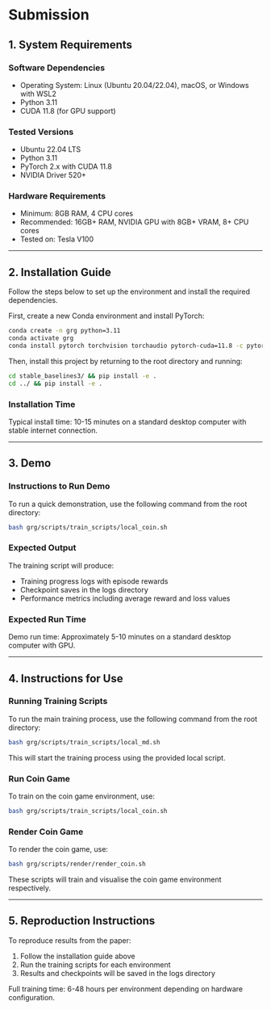 # Submission

## 1. System Requirements

### Software Dependencies
- Operating System: Linux (Ubuntu 20.04/22.04), macOS, or Windows with WSL2
- Python 3.11
- CUDA 11.8 (for GPU support)

### Tested Versions
- Ubuntu 22.04 LTS
- Python 3.11
- PyTorch 2.x with CUDA 11.8
- NVIDIA Driver 520+

### Hardware Requirements
- Minimum: 8GB RAM, 4 CPU cores
- Recommended: 16GB+ RAM, NVIDIA GPU with 8GB+ VRAM, 8+ CPU cores
- Tested on: Tesla V100

---

## 2. Installation Guide

Follow the steps below to set up the environment and install the required dependencies.

First, create a new Conda environment and install PyTorch:
```bash
conda create -n grg python=3.11
conda activate grg
conda install pytorch torchvision torchaudio pytorch-cuda=11.8 -c pytorch -c nvidia
```

Then, install this project by returning to the root directory and running:
```bash
cd stable_baselines3/ && pip install -e .
cd ../ && pip install -e .
```

### Installation Time
Typical install time: 10-15 minutes on a standard desktop computer with stable internet connection.

---

## 3. Demo

### Instructions to Run Demo
To run a quick demonstration, use the following command from the root directory:
```bash
bash grg/scripts/train_scripts/local_coin.sh
```

### Expected Output
The training script will produce:
- Training progress logs with episode rewards
- Checkpoint saves in the logs directory
- Performance metrics including average reward and loss values

### Expected Run Time
Demo run time: Approximately 5-10 minutes on a standard desktop computer with GPU.

---

## 4. Instructions for Use

### Running Training Scripts

To run the main training process, use the following command from the root directory:
```bash
bash grg/scripts/train_scripts/local_md.sh
```

This will start the training process using the provided local script.

### Run Coin Game
To train on the coin game environment, use:
```bash
bash grg/scripts/train_scripts/local_coin.sh
```

### Render Coin Game
To render the coin game, use:
```bash
bash grg/scripts/render/render_coin.sh
```

These scripts will train and visualise the coin game environment respectively.

---

## 5. Reproduction Instructions

To reproduce results from the paper:
1. Follow the installation guide above
2. Run the training scripts for each environment
3. Results and checkpoints will be saved in the logs directory

Full training time: 6-48 hours per environment depending on hardware configuration.


